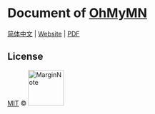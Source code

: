 # Document of [OhMyMN](https://github.com/marginnoteapp/ohmymn)

[简体中文](https://github.com/marginnoteapp/ohmymn-docs-cn) | [Website](ohmymn.vercel.app) | [PDF](https://github.com/marginnoteapp/ohmymn-docs/releases/tag/pdf)

## License

<a href="https://github.com/marginnoteapp/ohmymn/blob/main/LICENSE">MIT</a> © <a href="https://github.com/marginnoteapp"><img src="https://testmnbbs.oss-cn-zhangjiakou.aliyuncs.com/pic/mn.png?x-oss-process=base_webp" alt="MarginNote" width="80"></a>